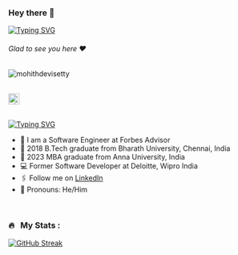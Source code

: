 ### Hey there :wave:

[![Typing SVG](https://readme-typing-svg.herokuapp.com?color=%2336BCF7&lines=This+is+Mohith+Devisetty)](https://git.io/typing-svg)

###### Glad to see you here :heart:

<p align="left"> <img src="https://komarev.com/ghpvc/?username=mohithdevisetty&label=Views&color=blue&style=plastic" alt="mohithdevisetty" /> </p>

<br/>
   
<a href="https://linkedin.com/in/mohith-devisetty">
  <kbd>
  <img align="centre" alt="shumbul's LinkdeIn" width="22px" src="https://cdn-icons-png.flaticon.com/512/174/174857.png" />
</a>


<br/>
<br/>

[![Typing SVG](https://readme-typing-svg.herokuapp.com?color=%2336BCF7&lines=Let's+Connect)](https://git.io/typing-svg)

- 🏢 I am a Software Engineer at Forbes Advisor
- 🏫 2018 B.Tech graduate from Bharath University, Chennai, India
- 🏫 2023 MBA graduate from Anna University, India
- 💻 Former Software Developer at Deloitte, Wipro India
- 🖇 Follow me on [LinkedIn](https://linkedin.com/in/mohith-devisetty)
- 👯 Pronouns: He/Him

<br/>

### 🔥 &nbsp; My Stats :
[![GitHub Streak](http://github-readme-streak-stats.herokuapp.com?user=mohithdevisetty&theme=dark&background=000000)](https://git.io/streak-stats)


